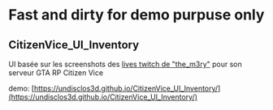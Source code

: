 # Fast and dirty for demo purpuse only

## CitizenVice_UI_Inventory

UI basée sur les screenshots des [lives twitch de "the_m3ry"](https://www.twitch.tv/the_m3ry/) pour son serveur GTA RP Citizen Vice

demo: [https://undisclos3d.github.io/CitizenVice_UI_Inventory/](https://undisclos3d.github.io/CitizenVice_UI_Inventory/)
